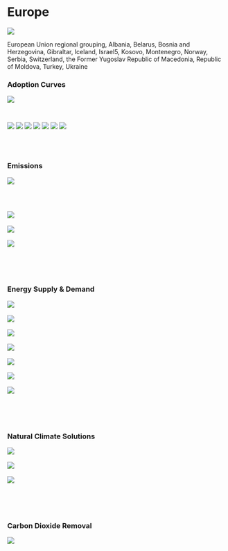# Europe

![](../region%20maps/EUR.png)

European Union regional grouping, Albania, Belarus, Bosnia and Herzegovina, Gibraltar, Iceland, Israel5, Kosovo, Montenegro, Norway, Serbia, Switzerland, the Former Yugoslav Republic of Macedonia, Republic of Moldova, Turkey, Ukraine

### Adoption Curves

![](../podi/data/figs/scurves-EUR)

<br/>

![](../podi/data/figs/scurves_ind-Grid-EUR)
![](../podi/data/figs/scurves_ind-Transport-EUR)
![](../podi/data/figs/scurves_ind-Buildings-EUR)
![](../podi/data/figs/scurves_ind-Industry-EUR)
![](../podi/data/figs/scurves_ind-RegenerativeAgriculture-EUR)
![](../podi/data/figs/scurves_ind-Forests&Wetlands-EUR)
![](../podi/data/figs/scurves_ind-CarbonDioxideRemoval-EUR)

<br/><br/>

### Emissions

![](../podi/data/figs/mitigationwedges-EUR)

<br/><br/>

![](../podi/data/figs/emissions-ffi_emissions-EUR)<br/><br/>
![](../podi/data/figs/emissions-CH4_emissions-EUR)<br/><br/>
![](../podi/data/figs/emissions-N2O_emissions-EUR)<br/><br/>

<br/><br/>

### Energy Supply & Demand

![](../podi/data/figs/energydemand_pathway-EUR)<br/><br/>
![](../podi/data/figs/energysupply_pathway-EUR)<br/><br/>
![](../podi/data/figs/electricity_pathway-EUR)<br/><br/>
![](../podi/data/figs/elecbysector_pathway-EUR)<br/><br/>
![](../podi/data/figs/buildings_pathway-EUR)<br/><br/>
![](../podi/data/figs/industry_pathway-EUR)<br/><br/>
![](../podi/data/figs/transport_pathway-EUR)<br/><br/>

<br/><br/>

### Natural Climate Solutions

![](../podi/data/figs/ra_pathway-EUR)<br/><br/>
![](../podi/data/figs/fw_pathway-EUR)<br/><br/>
![](../podi/data/figs/afolu_pathway-EUR)<br/><br/>

<br/><br/>

### Carbon Dioxide Removal

![](../podi/data/figs/cdr_pathway-EUR)<br/><br/>

